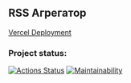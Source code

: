 ## RSS Агрегатор
[Vercel Deployment](https://frontend-project-11-opal.vercel.app/)


### Project status:
[![Actions Status](https://github.com/dmax1447/frontend-project-11/workflows/hexlet-check/badge.svg)](https://github.com/dmax1447/frontend-project-11/actions)
[![Maintainability](https://api.codeclimate.com/v1/badges/96285a6d0b9f183bebde/maintainability)](https://codeclimate.com/github/dmax1447/frontend-project-11/maintainability)
